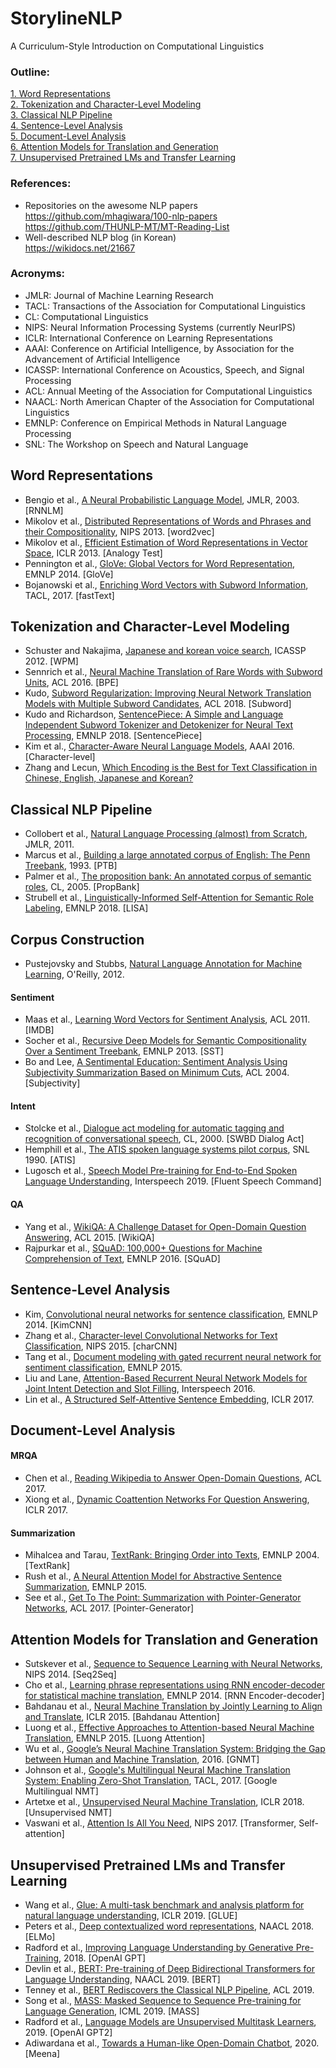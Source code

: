 # StorylineNLP
A Curriculum-Style Introduction on Computational Linguistics

### Outline:
[1. Word Representations](https://github.com/warnikchow/storylineNLP#word-representations)</br>
[2. Tokenization and Character-Level Modeling](https://github.com/warnikchow/storylineNLP#tokenization-and-character-level-modeling)</br>
[3. Classical NLP Pipeline](https://github.com/warnikchow/storylineNLP#classical-nlp-pipeline)</br>
[4. Sentence-Level Analysis](https://github.com/warnikchow/storylineNLP#sentence-level-analysis)</br>
[5. Document-Level Analysis](https://github.com/warnikchow/storylineNLP#document-level-analysis)</br>
[6. Attention Models for Translation and Generation](https://github.com/warnikchow/storylineNLP#attention-models-for-translation-and-generation)</br>
[7. Unsupervised Pretrained LMs and Transfer Learning](https://github.com/warnikchow/storylineNLP#unsupervised-pretrained-lms-and-transfer-learning)</br>

### References:

- Repositories on the awesome NLP papers</br>
https://github.com/mhagiwara/100-nlp-papers</br>
https://github.com/THUNLP-MT/MT-Reading-List</br>
- Well-described NLP blog (in Korean)</br>
https://wikidocs.net/21667

### Acronyms:

- JMLR: Journal of Machine Learning Research
- TACL: Transactions of the Association for Computational Linguistics 
- CL: Computational Linguistics
- NIPS: Neural Information Processing Systems (currently NeurIPS)
- ICLR: International Conference on Learning Representations
- AAAI: Conference on Artificial Intelligence, by Association for the Advancement of Artificial Intelligence
- ICASSP: International Conference on Acoustics, Speech, and Signal Processing
- ACL: Annual Meeting of the Association for Computational Linguistics 
- NAACL: North American Chapter of the Association for Computational Linguistics
- EMNLP: Conference on Empirical Methods in Natural Language Processing
- SNL: The Workshop on Speech and Natural Language

## Word Representations

- Bengio et al., [A Neural Probabilistic Language Model](http://www.jmlr.org/papers/v3/bengio03a.html?source=post_page---------------------------), JMLR, 2003. [RNNLM]
- Mikolov et al., [Distributed Representations of Words and Phrases and their Compositionality](http://papers.nips.cc/paper/5021-distributed-representations-of-words-and-phrases-and), NIPS 2013. [word2vec]
- Mikolov et al., [Efficient Estimation of Word Representations in Vector Space](https://arxiv.org/abs/1301.3781), ICLR 2013. [Analogy Test]
- Pennington et al., [GloVe: Global Vectors for Word Representation](https://www.aclweb.org/anthology/D14-1162/), EMNLP 2014. [GloVe]
- Bojanowski et al., [Enriching Word Vectors with Subword Information](https://www.mitpressjournals.org/doi/abs/10.1162/tacl_a_00051), TACL, 2017. [fastText]

## Tokenization and Character-Level Modeling

- Schuster and Nakajima, [Japanese and korean voice search](https://ieeexplore.ieee.org/abstract/document/6289079), ICASSP 2012. [WPM]
- Sennrich et al., [Neural Machine Translation of Rare Words with Subword Units](https://arxiv.org/abs/1508.07909), ACL 2016. [BPE]
- Kudo, [Subword Regularization: Improving Neural Network Translation Models with Multiple Subword Candidates](https://arxiv.org/abs/1804.10959), ACL 2018. [Subword]
- Kudo and Richardson, [SentencePiece: A Simple and Language Independent Subword Tokenizer and Detokenizer for Neural Text Processing](https://arxiv.org/abs/1808.06226), EMNLP 2018. [SentencePiece]
- Kim et al., [Character-Aware Neural Language Models](https://arxiv.org/abs/1508.06615), AAAI 2016. [Character-level]
- Zhang and Lecun, [Which Encoding is the Best for Text Classification in Chinese, English, Japanese and Korean?](https://arxiv.org/abs/1708.02657)

## Classical NLP Pipeline 

- Collobert et al., [Natural Language Processing (almost) from Scratch](https://arxiv.org/abs/1103.0398), JMLR, 2011.
- Marcus et al., [Building a large annotated corpus of English: The Penn Treebank](https://repository.upenn.edu/cis_reports/237/), 1993. [PTB]
- Palmer et al., [The proposition bank: An annotated corpus of semantic roles](https://www.mitpressjournals.org/doi/abs/10.1162/0891201053630264), CL, 2005. [PropBank]
- Strubell et al., [Linguistically-Informed Self-Attention for Semantic Role Labeling](https://arxiv.org/abs/1804.08199), EMNLP 2018. [LISA]

## Corpus Construction

- Pustejovsky and Stubbs, [Natural Language Annotation for Machine Learning](https://doc.lagout.org/science/Artificial%20Intelligence/Machine%20learning/Natural%20Language%20Annotation%20for%20Machine%20Learning_%20A%20Guide%20to%20Corpus-...%20%5BPustejovsky%20%26%20Stubbs%202012-11-04%5D.pdf), O'Reilly, 2012.

#### Sentiment
- Maas et al., [Learning Word Vectors for Sentiment Analysis](https://dl.acm.org/doi/10.5555/2002472.2002491), ACL 2011. [IMDB]
- Socher et al., [Recursive Deep Models for Semantic Compositionality Over a Sentiment Treebank](https://www.aclweb.org/anthology/D13-1170/), EMNLP 2013. [SST]
- Bo and Lee, [A Sentimental Education: Sentiment Analysis Using Subjectivity Summarization Based on Minimum Cuts](https://dl.acm.org/doi/10.3115/1218955.1218990), ACL 2004. [Subjectivity]

#### Intent
- Stolcke et al., [Dialogue act modeling for automatic tagging and recognition of conversational speech](https://www.mitpressjournals.org/doi/abs/10.1162/089120100561737), CL, 2000. [SWBD Dialog Act]
- Hemphill et al., [The ATIS spoken language systems pilot corpus](https://www.aclweb.org/anthology/H90-1021/), SNL 1990. [ATIS]
- Lugosch et al., [Speech Model Pre-training for End-to-End Spoken Language Understanding](https://arxiv.org/abs/1904.03670), Interspeech 2019. [Fluent Speech Command]

#### QA
- Yang et al., [WikiQA: A Challenge Dataset for Open-Domain Question Answering](https://www.aclweb.org/anthology/D15-1237/), ACL 2015. [WikiQA]
- Rajpurkar et al., [SQuAD: 100,000+ Questions for Machine Comprehension of Text](https://arxiv.org/abs/1606.05250), EMNLP 2016. [SQuAD]

## Sentence-Level Analysis

- Kim, [Convolutional neural networks for sentence classification](https://arxiv.org/abs/1408.5882), EMNLP 2014. [KimCNN]
- Zhang et al., [Character-level Convolutional Networks for Text Classification](http://papers.nips.cc/paper/5782-character-level-convolutional-networks-for-text-classifica), NIPS 2015. [charCNN]
- Tang et al., [Document modeling with gated recurrent neural network for sentiment classification](https://www.aclweb.org/anthology/D15-1167/), EMNLP 2015. 
- Liu and Lane, [Attention-Based Recurrent Neural Network Models for Joint Intent Detection and Slot Filling](https://arxiv.org/abs/1609.01454), Interspeech 2016. 
- Lin et al., [A Structured Self-Attentive Sentence Embedding](https://arxiv.org/abs/1703.03130), ICLR 2017. 

## Document-Level Analysis

#### MRQA
- Chen et al., [Reading Wikipedia to Answer Open-Domain Questions](https://arxiv.org/abs/1704.00051), ACL 2017.
- Xiong et al., [Dynamic Coattention Networks For Question Answering](https://arxiv.org/abs/1611.01604), ICLR 2017.

#### Summarization
- Mihalcea and Tarau, [TextRank: Bringing Order into Texts](https://www.aclweb.org/anthology/W04-3252/), EMNLP 2004. [TextRank]
- Rush et al., [A Neural Attention Model for Abstractive Sentence Summarization](https://arxiv.org/abs/1509.00685), EMNLP 2015.
- See et al., [Get To The Point: Summarization with Pointer-Generator Networks](https://arxiv.org/abs/1704.04368), ACL 2017. [Pointer-Generator]

## Attention Models for Translation and Generation

- Sutskever et al., [Sequence to Sequence Learning with Neural Networks](http://papers.nips.cc/paper/5346-sequence-to-sequence-learning-with-neural-), NIPS 2014. [Seq2Seq]
- Cho et al., [Learning phrase representations using RNN encoder-decoder for statistical machine translation](https://arxiv.org/abs/1406.1078), EMNLP 2014. [RNN Encoder-decoder]
- Bahdanau et al., [Neural Machine Translation by Jointly Learning to Align and Translate](https://arxiv.org/abs/1409.0473), ICLR 2015. [Bahdanau Attention]
- Luong et al., [Effective Approaches to Attention-based Neural Machine Translation](https://arxiv.org/abs/1508.04025), EMNLP 2015. [Luong Attention]
- Wu et al., [Google’s Neural Machine Translation System: Bridging the Gap between Human and Machine Translation](https://arxiv.org/abs/1609.08144), 2016. [GNMT]
- Johnson et al., [Google's Multilingual Neural Machine Translation System: Enabling Zero-Shot Translation](https://www.mitpressjournals.org/doi/abs/10.1162/tacl_a_00065), TACL, 2017. [Google Multilingual NMT]
- Artetxe et al., [Unsupervised Neural Machine Translation](https://arxiv.org/abs/1710.11041), ICLR 2018. [Unsupervised NMT]
- Vaswani et al., [Attention Is All You Need](http://papers.nips.cc/paper/7181-attention-is-all-you-need), NIPS 2017. [Transformer, Self-attention]

## Unsupervised Pretrained LMs and Transfer Learning

- Wang et al., [Glue: A multi-task benchmark and analysis platform for natural language understanding](https://arxiv.org/abs/1804.07461), ICLR 2019. [GLUE]
- Peters et al., [Deep contextualized word representations](https://arxiv.org/abs/1802.05365), NAACL 2018. [ELMo]
- Radford et al., [Improving Language Understanding by Generative Pre-Training](https://openai.com/blog/language-unsupervised/), 2018. [OpenAI GPT]
- Devlin et al., [BERT: Pre-training of Deep Bidirectional Transformers for Language Understanding](https://arxiv.org/abs/1810.04805), NAACL 2019. [BERT]
- Tenney et al., [BERT Rediscovers the Classical NLP Pipeline](https://arxiv.org/abs/1905.05950), ACL 2019.
- Song et al., [MASS: Masked Sequence to Sequence Pre-training for Language Generation](https://arxiv.org/abs/1905.02450), ICML 2019. [MASS]
- Radford et al., [Language Models are Unsupervised Multitask Learners](https://openai.com/blog/better-language-models/), 2019. [OpenAI GPT2]
- Adiwardana et al., [Towards a Human-like Open-Domain Chatbot](https://arxiv.org/abs/2001.09977), 2020. [Meena]
